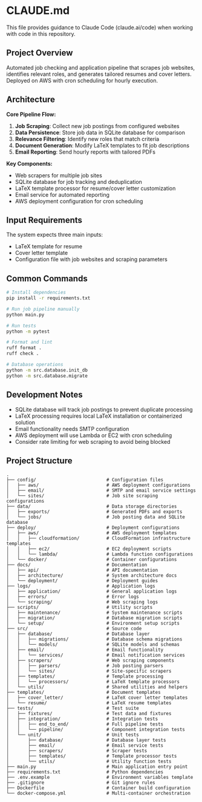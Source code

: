# CLAUDE.md

This file provides guidance to Claude Code (claude.ai/code) when working with code in this repository.

## Project Overview

Automated job checking and application pipeline that scrapes job websites, identifies relevant roles, and generates tailored resumes and cover letters. Deployed on AWS with cron scheduling for hourly execution.

## Architecture

**Core Pipeline Flow:**
1. **Job Scraping**: Collect new job postings from configured websites
2. **Data Persistence**: Store job data in SQLite database for comparison
3. **Relevance Filtering**: Identify new roles that match criteria
4. **Document Generation**: Modify LaTeX templates to fit job descriptions
5. **Email Reporting**: Send hourly reports with tailored PDFs

**Key Components:**
- Web scrapers for multiple job sites
- SQLite database for job tracking and deduplication
- LaTeX template processor for resume/cover letter customization
- Email service for automated reporting
- AWS deployment configuration for cron scheduling

## Input Requirements

The system expects three main inputs:
- LaTeX template for resume
- Cover letter template
- Configuration file with job websites and scraping parameters

## Common Commands

```bash
# Install dependencies
pip install -r requirements.txt

# Run job pipeline manually
python main.py

# Run tests
python -m pytest

# Format and lint
ruff format .
ruff check .

# Database operations
python -m src.database.init_db
python -m src.database.migrate
```

## Development Notes

- SQLite database will track job postings to prevent duplicate processing
- LaTeX processing requires local LaTeX installation or containerized solution
- Email functionality needs SMTP configuration
- AWS deployment will use Lambda or EC2 with cron scheduling
- Consider rate limiting for web scraping to avoid being blocked

## Project Structure

```
.
├── config/                          # Configuration files
│   ├── aws/                         # AWS deployment configurations
│   ├── email/                       # SMTP and email service settings
│   └── sites/                       # Job site scraping configurations
├── data/                            # Data storage directories
│   ├── exports/                     # Generated PDFs and exports
│   └── jobs/                        # Job posting data and SQLite database
├── deploy/                          # Deployment configurations
│   ├── aws/                         # AWS deployment templates
│   │   ├── cloudformation/          # CloudFormation infrastructure templates
│   │   ├── ec2/                     # EC2 deployment scripts
│   │   └── lambda/                  # Lambda function configurations
│   └── docker/                      # Container configurations
├── docs/                            # Documentation
│   ├── api/                         # API documentation
│   ├── architecture/                # System architecture docs
│   └── deployment/                  # Deployment guides
├── logs/                            # Application logs
│   ├── application/                 # General application logs
│   ├── errors/                      # Error logs
│   └── scraping/                    # Web scraping logs
├── scripts/                         # Utility scripts
│   ├── maintenance/                 # System maintenance scripts
│   ├── migration/                   # Database migration scripts
│   └── setup/                       # Environment setup scripts
├── src/                             # Source code
│   ├── database/                    # Database layer
│   │   ├── migrations/              # Database schema migrations
│   │   └── models/                  # SQLite models and schemas
│   ├── email/                       # Email functionality
│   │   └── services/                # Email notification services
│   ├── scrapers/                    # Web scraping components
│   │   ├── parsers/                 # Job posting parsers
│   │   └── sites/                   # Site-specific scrapers
│   ├── templates/                   # Template processing
│   │   └── processors/              # LaTeX template processors
│   └── utils/                       # Shared utilities and helpers
├── templates/                       # Document templates
│   ├── cover_letter/                # LaTeX cover letter templates
│   └── resume/                      # LaTeX resume templates
├── tests/                           # Test suite
│   ├── fixtures/                    # Test data and fixtures
│   ├── integration/                 # Integration tests
│   │   ├── end_to_end/              # Full pipeline tests
│   │   └── pipeline/                # Component integration tests
│   └── unit/                        # Unit tests
│       ├── database/                # Database layer tests
│       ├── email/                   # Email service tests
│       ├── scrapers/                # Scraper tests
│       ├── templates/               # Template processor tests
│       └── utils/                   # Utility function tests
├── main.py                          # Main application entry point
├── requirements.txt                 # Python dependencies
├── .env.example                     # Environment variables template
├── .gitignore                       # Git ignore rules
├── Dockerfile                       # Container build configuration
└── docker-compose.yml               # Multi-container orchestration
```